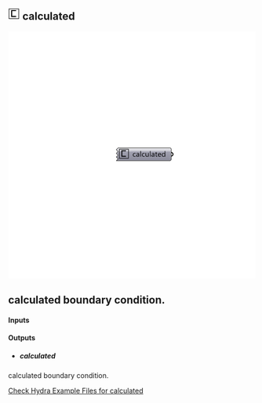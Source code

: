 ## ![](../../images/icons/calculated.png) calculated

![](../../images/components/calculated.png)

calculated boundary condition.
 -

#### Inputs

#### Outputs
* ##### calculated
calculated boundary condition.


[Check Hydra Example Files for calculated](https://hydrashare.github.io/hydra/index.html?keywords=Butterfly_calculated)